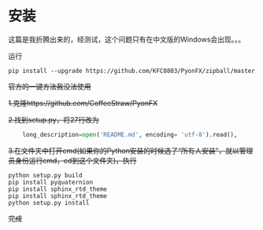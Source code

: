 # 安装

这篇是我折腾出来的，经测试，这个问题只有在中文版的Windows会出现。。。

运行
```
pip install --upgrade https://github.com/KFC0803/PyonFX/zipball/master
```





~~官方的一键方法我没法使用~~

~~1.克隆https://github.com/CoffeeStraw/PyonFX~~

~~2.找到setup.py，将27行改为~~

```python
    long_description=open('README.md', encoding= 'utf-8').read(),
```
~~3.在文件夹中打开cmd(如果你的Python安装的时候选了“所有人安装”，就以管理员身份运行cmd，cd到这个文件夹)，执行~~

```
python setup.py build
pip install pyquaternion
pip install sphinx_rtd_theme
pip install sphinx_rtd_theme
python setup.py install
```
~~完成~~